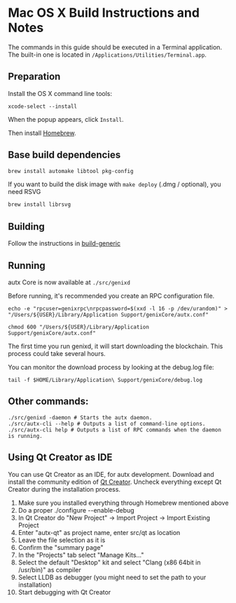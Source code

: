 Mac OS X Build Instructions and Notes
====================================
The commands in this guide should be executed in a Terminal application.
The built-in one is located in `/Applications/Utilities/Terminal.app`.

Preparation
-----------
Install the OS X command line tools:

`xcode-select --install`

When the popup appears, click `Install`.

Then install [Homebrew](https://brew.sh).

Base build dependencies
-----------------------

```bash
brew install automake libtool pkg-config
```

If you want to build the disk image with `make deploy` (.dmg / optional), you need RSVG
```bash
brew install librsvg
```

Building
--------

Follow the instructions in [build-generic](build-generic.md)

Running
-------

autx Core is now available at `./src/genixd`

Before running, it's recommended you create an RPC configuration file.

    echo -e "rpcuser=genixrpc\nrpcpassword=$(xxd -l 16 -p /dev/urandom)" > "/Users/${USER}/Library/Application Support/genixCore/autx.conf"

    chmod 600 "/Users/${USER}/Library/Application Support/genixCore/autx.conf"

The first time you run genixd, it will start downloading the blockchain. This process could take several hours.

You can monitor the download process by looking at the debug.log file:

    tail -f $HOME/Library/Application\ Support/genixCore/debug.log

Other commands:
-------

    ./src/genixd -daemon # Starts the autx daemon.
    ./src/autx-cli --help # Outputs a list of command-line options.
    ./src/autx-cli help # Outputs a list of RPC commands when the daemon is running.

Using Qt Creator as IDE
------------------------
You can use Qt Creator as an IDE, for autx development.
Download and install the community edition of [Qt Creator](https://www.qt.io/download/).
Uncheck everything except Qt Creator during the installation process.

1. Make sure you installed everything through Homebrew mentioned above
2. Do a proper ./configure --enable-debug
3. In Qt Creator do "New Project" -> Import Project -> Import Existing Project
4. Enter "autx-qt" as project name, enter src/qt as location
5. Leave the file selection as it is
6. Confirm the "summary page"
7. In the "Projects" tab select "Manage Kits..."
8. Select the default "Desktop" kit and select "Clang (x86 64bit in /usr/bin)" as compiler
9. Select LLDB as debugger (you might need to set the path to your installation)
10. Start debugging with Qt Creator
